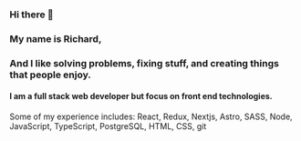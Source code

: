 ### Hi there 👋
### My name is Richard,
### And I like solving problems, fixing stuff, and creating things that people enjoy.
#### I am a full stack web developer but focus on front end technologies. 
Some of my experience includes: React, Redux, Nextjs, Astro, SASS, Node, JavaScript, TypeScript, PostgreSQL, HTML, CSS, git


<!--
**RichardMillerWimmer/RichardMillerWimmer** is a ✨ _special_ ✨ repository because its `README.md` (this file) appears on your GitHub profile.

Here are some ideas to get you started:

- 🔭 I’m currently working on ...
- 🌱 I’m currently learning ...
- 👯 I’m looking to collaborate on ...
- 🤔 I’m looking for help with ...
- 💬 Ask me about ...
- 📫 How to reach me: ...
- 😄 Pronouns: ...
- ⚡ Fun fact: ...
-->
